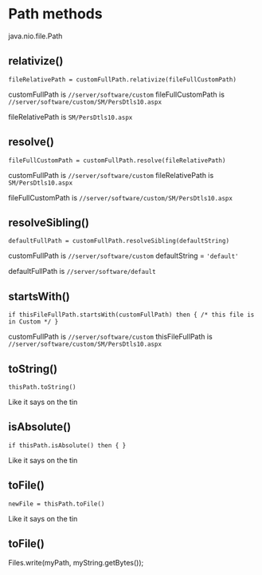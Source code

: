 # Path methods
java.nio.file.Path



## relativize()

`fileRelativePath = customFullPath.relativize(fileFullCustomPath)`

customFullPath is `//server/software/custom`
fileFullCustomPath is `//server/software/custom/SM/PersDtls10.aspx`

fileRelativePath is `SM/PersDtls10.aspx`



## resolve()

`fileFullCustomPath = customFullPath.resolve(fileRelativePath)`

customFullPath is `//server/software/custom`
fileRelativePath is `SM/PersDtls10.aspx`

fileFullCustomPath is `//server/software/custom/SM/PersDtls10.aspx`



## resolveSibling()

`defaultFullPath = customFullPath.resolveSibling(defaultString)`

customFullPath is `//server/software/custom`
defaultString = `'default'`

defaultFullPath is `//server/software/default`



## startsWith()

`if thisFileFullPath.startsWith(customFullPath) then { /* this file is in Custom */ }`

customFullPath is `//server/software/custom`
thisFileFullPath is `//server/software/custom/SM/PersDtls10.aspx`



## toString()

`thisPath.toString()`

Like it says on the tin



## isAbsolute()

`if thisPath.isAbsolute() then { }`

Like it says on the tin



## toFile()

`newFile = thisPath.toFile()`

Like it says on the tin



## toFile()
     
Files.write(myPath, myString.getBytes());
